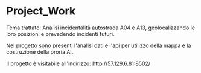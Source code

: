 # Project_Work
Tema trattato: Analisi incidentalità autostrada A04 e A13, geolocalizzando le loro posizioni e prevedendo incidenti futuri.	

Nel progetto sono presenti l'analisi dati e l'api per utilizzo della mappa e la costruzione della proria AI.

Il progetto è visitabile all'indirizzo:  http://57.129.6.81:8502/

